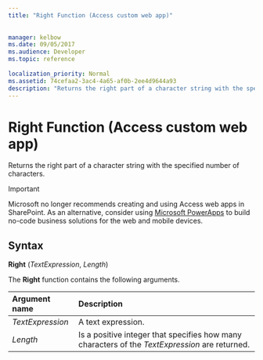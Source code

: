 ```yaml
---
title: "Right Function (Access custom web app)"
 
 
manager: kelbow
ms.date: 09/05/2017
ms.audience: Developer
ms.topic: reference
  
localization_priority: Normal
ms.assetid: 74cefaa2-3ac4-4a65-af0b-2ee4d9644a93
description: "Returns the right part of a character string with the specified number of characters."
---
```


# Right Function (Access custom web app)

Returns the right part of a character string with the specified number of characters.
  
> [!IMPORTANT]
> Microsoft no longer recommends creating and using Access web apps in SharePoint. As an alternative, consider using [Microsoft PowerApps](https://powerapps.microsoft.com/en-us/) to build no-code business solutions for the web and mobile devices. 
  
## Syntax

 **Right** (*TextExpression*, *Length*) 
  
The **Right** function contains the following arguments. 
  
|**Argument name**|**Description**|
|:-----|:-----|
| *TextExpression*  <br/> |A text expression.  <br/> |
| *Length*  <br/> |Is a positive integer that specifies how many characters of the  *TextExpression*  are returned.  <br/> |
   

